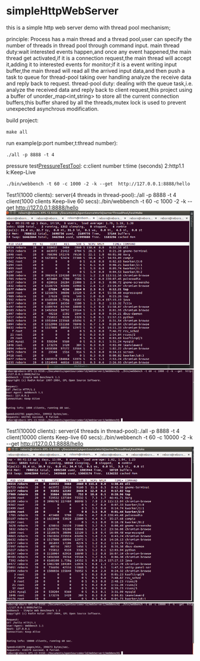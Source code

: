 # simpleHttpWebServer
this is a simple http web server demo with  thread pool mechanism;

principle:
Process has a main thread and a thread pool,user can specify the number of threads in thread pool through command input.
main thread duty:wait interested events happen,and once any event happened,the main thread get activated,if it is a connection
                 request,the main thread will accept it,adding it to interested events for monitor;if it is a event writing 
                 input buffer,the main thread will read all the arrived input data,and then push a task to queue for thread-pool
                 taking over handling analyze the receive data and reply back to request.
thread-pool duty:
                 dealing with the queue task,i.e. analyze the received data and reply back to client request,this project using
                 a buffer of unorder_map<int,string> to store all the current connection buffers,this buffer shared by all the 
                 threads,mutex lock  is used to prevent unexpected asynchrous modification.


build project:
```
make all
```

run example(p:port number,t:thread number):
```
./all -p 8888 -t 4
```

pressure test[PressureTestTool](https://github.com/linyacool/WebBench):
c:client number t:time (seconds) 2:http1.1 k:Keep-Live
```
./bin/webbench -t 60 -c 1000 -2 -k --get  http://127.0.0.1:8888/hello
```

Test1(1000 clients):
server(4 threads in thread-pool):./all -p 8888 -t 4
client(1000 clients Keep-live 60 secs):./bin/webbench -t 60 -c 1000 -2 -k --get  http://127.0.0.1:8888/hello
![alt text](https://github.com/anson0/simpleHttpWebServer/blob/master/cpuUseageMemory.png)
![alt text](https://github.com/anson0/simpleHttpWebServer/blob/master/toolResult.png)

Test1(10000 clients):
server(4 threads in thread-pool):./all -p 8888 -t 4
client(10000 clients Keep-live 60 secs):./bin/webbench -t 60 -c 10000 -2 -k --get  http://127.0.0.1:8888/hello
![alt text](https://github.com/anson0/simpleHttpWebServer/blob/master/memoryCpuUsage2.png)
![alt text](https://github.com/anson0/simpleHttpWebServer/blob/master/toolResult2.png)





 


